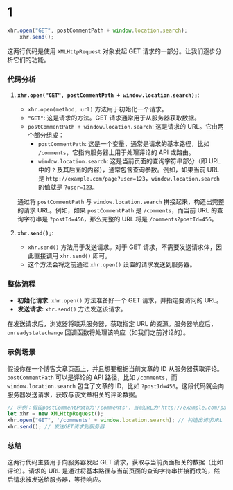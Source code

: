 # 1
```js
xhr.open("GET", postCommentPath + window.location.search);
    xhr.send();
```
这两行代码是使用 `XMLHttpRequest` 对象发起 GET 请求的一部分。让我们逐步分析它们的功能。

### 代码分析

1. **`xhr.open("GET", postCommentPath + window.location.search);`**:
   - `xhr.open(method, url)` 方法用于初始化一个请求。
   - `"GET"`: 这是请求的方法。GET 请求通常用于从服务器获取数据。
   - `postCommentPath + window.location.search`: 这是请求的 URL。它由两个部分组成：
     - `postCommentPath`: 这是一个变量，通常是请求的基本路径，比如 `/comments`，它指向服务器上用于处理评论的 API 或路由。
     - `window.location.search`: 这是当前页面的查询字符串部分（即 URL 中的 `?` 及其后面的内容），通常包含查询参数。例如，如果当前 URL 是 `http://example.com/page?user=123`，`window.location.search` 的值就是 `?user=123`。

   通过将 `postCommentPath` 与 `window.location.search` 拼接起来，构造出完整的请求 URL。例如，如果 `postCommentPath` 是 `/comments`，而当前 URL 的查询字符串是 `?postId=456`，那么完整的 URL 将是 `/comments?postId=456`。

2. **`xhr.send();`**:
   - `xhr.send()` 方法用于发送请求。对于 GET 请求，不需要发送请求体，因此直接调用 `xhr.send()` 即可。
   - 这个方法会将之前通过 `xhr.open()` 设置的请求发送到服务器。

### 整体流程

- **初始化请求**: `xhr.open()` 方法准备好一个 GET 请求，并指定要访问的 URL。
- **发送请求**: `xhr.send()` 方法发送该请求。

在发送请求后，浏览器将联系服务器，获取指定 URL 的资源。服务器响应后，`onreadystatechange` 回调函数将处理该响应（如我们之前讨论的）。

### 示例场景

假设你在一个博客文章页面上，并且想要根据当前文章的 ID 从服务器获取评论。`postCommentPath` 可以是评论的 API 路径，比如 `/comments`，而 `window.location.search` 包含了文章的 ID，比如 `?postId=456`。这段代码就会向服务器发送请求，获取与该文章相关的评论数据。

```javascript
// 示例：假设postCommentPath为'/comments'，当前URL为'http://example.com/page?postId=456'
let xhr = new XMLHttpRequest();
xhr.open("GET", '/comments' + window.location.search); // 构造出请求URL '/comments?postId=456'
xhr.send(); // 发送GET请求到服务器
```

### 总结

这两行代码主要用于向服务器发起 GET 请求，获取与当前页面相关的数据（比如评论）。请求的 URL 是通过将基本路径与当前页面的查询字符串拼接而成的，然后请求被发送给服务器，等待响应。